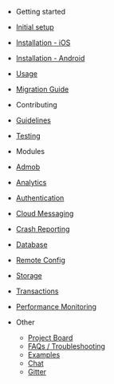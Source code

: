 - Getting started
 - [Initial setup](/initial-setup)
 - [Installation - iOS](/installation-ios)
 - [Installation - Android](/installation-android)
 - [Usage](/usage)
 - [Migration Guide](/migration-guide)

- Contributing
 - [Guidelines](/contributing/guidelines)
 - [Testing](/contributing/testing)

- Modules
 - [Admob](/modules/admob)
 - [Analytics](/modules/analytics)
 - [Authentication](/modules/authentication)
 - [Cloud Messaging](/modules/cloud-messaging)
 - [Crash Reporting](/modules/crash)
 - [Database](/modules/database)
 - [Remote Config](/modules/config)
 - [Storage](/modules/storage)
 - [Transactions](/modules/transactions)
 - [Performance Monitoring](/modules/perf)

- Other
  - [Project Board](https://github.com/invertase/react-native-firebase/projects)
  - [FAQs / Troubleshooting](/faqs)
  - [Examples](https://github.com/invertase/react-native-firebase-examples)
  - [Chat](https://discord.gg/t6bdqMs)
  - [Gitter](https://gitter.im/invertase/react-native-firebase)
